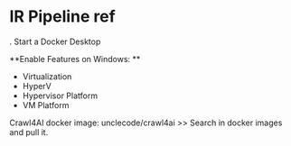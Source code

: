 # IR Pipeline ref
.
Start a Docker Desktop 

**Enable Features on Windows: ** 
- Virtualization
- HyperV
- Hypervisor Platform
- VM Platform


Crawl4AI docker image: unclecode/crawl4ai >> Search in docker images and pull it.



